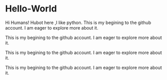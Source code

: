 # Hello-World

Hi Humans!
Hubot here ,I like python.
This is my begining to the github account.
I am eager to explore more about it.

This is my begining to the github account.
I am eager to explore more about it.

This is my begining to the github account.
I am eager to explore more about it.

This is my begining to the github account.
I am eager to explore more about it.
